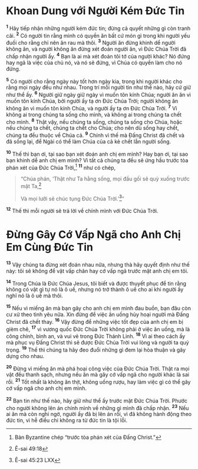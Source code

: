 # Khoan Dung với Người Kém Đức Tin
<sup><b>1</b></sup> Hãy tiếp nhận những người kém đức tin; đừng cả quyết những gì còn tranh cãi. <sup><b>2</b></sup> Có người tin rằng mình có quyền ăn bất cứ món gì trong khi người yếu đuối cho rằng chỉ nên ăn rau mà thôi. <sup><b>3</b></sup> Người ăn đừng khinh dể người không ăn, và người không ăn đừng xét đoán người ăn, vì Đức Chúa Trời đã chấp nhận người ấy. <sup><b>4</b></sup> Bạn là ai mà xét đoán tôi tớ của người khác? Nó đứng hay ngã là việc của chủ nó, và nó sẽ đứng, vì Chúa có quyền làm cho nó đứng.

<sup><b>5</b></sup> Có người cho rằng ngày này tốt hơn ngày kia, trong khi người khác cho rằng mọi ngày đều như nhau. Trong trí mỗi người tin như thế nào, hãy cứ giữ như thể ấy. <sup><b>6</b></sup> Người giữ ngày giữ ngày vì muốn tôn kính Chúa; người ăn ăn vì muốn tôn kính Chúa, bởi người ấy tạ ơn Đức Chúa Trời; người không ăn không ăn vì muốn tôn kính Chúa, và người ấy tạ ơn Đức Chúa Trời. <sup><b>7</b></sup> Vì không ai trong chúng ta sống cho mình, và không ai trong chúng ta chết cho mình. <sup><b>8</b></sup> Thật vậy, nếu chúng ta sống, chúng ta sống cho Chúa, hoặc nếu chúng ta chết, chúng ta chết cho Chúa; cho nên dù sống hay chết, chúng ta đều thuộc về Chúa cả. <sup><b>9</b></sup> Chính vì thế mà Đấng Christ đã chết và đã sống lại, để Ngài có thể làm Chúa của cả kẻ chết lẫn người sống.

<sup><b>10</b></sup> Thế thì bạn ơi, tại sao bạn xét đoán anh chị em mình? Hay bạn ơi, tại sao bạn khinh dể anh chị em mình? Vì tất cả chúng ta đều sẽ ứng hầu trước tòa phán xét của Đức Chúa Trời,[^1-58972462-ebad-4769-a65c-6721b8367f85] <sup><b>11</b></sup> như có chép,

> “Chúa phán, ‘Thật như Ta hằng sống, mọi đầu gối sẽ quỳ xuống trước mặt Ta,[^2-58972462-ebad-4769-a65c-6721b8367f85]
>
> Và mọi lưỡi sẽ chúc tụng Đức Chúa Trời.’[^3-58972462-ebad-4769-a65c-6721b8367f85]”

<sup><b>12</b></sup> Thế thì mỗi người sẽ trả lời về chính mình với Đức Chúa Trời.

# Đừng Gây Cớ Vấp Ngã cho Anh Chị Em Cùng Đức Tin
<sup><b>13</b></sup> Vậy chúng ta đừng xét đoán nhau nữa, nhưng thà hãy quyết định như thế này: tôi sẽ không để vật vấp chân hay cớ vấp ngã trước mặt anh chị em tôi.

<sup><b>14</b></sup> Trong Chúa là Đức Chúa Jesus, tôi biết và được thuyết phục để tin rằng không có vật gì tự nó là ô uế, nhưng nó trở thành ô uế cho ai khi người ấy nghĩ nó là ô uế mà thôi.

<sup><b>15</b></sup> Nếu vì miếng ăn mà bạn gây cho anh chị em mình đau buồn, bạn đâu còn cư xử theo tình yêu nữa. Xin đừng để việc ăn uống hủy hoại người mà Đấng Christ đã chết thay. <sup><b>16</b></sup> Vậy đừng để những việc tốt đẹp của anh chị em bị gièm chê, <sup><b>17</b></sup> vì vương quốc Đức Chúa Trời không phải ở việc ăn uống, mà là công chính, bình an, và vui vẻ trong Đức Thánh Linh. <sup><b>18</b></sup> Vì ai theo cách ấy mà phục vụ Đấng Christ thì sẽ được Đức Chúa Trời vui lòng và người ta quý trọng. <sup><b>19</b></sup> Thế thì chúng ta hãy đeo đuổi những gì đem lại hòa thuận và gây dựng cho nhau.

<sup><b>20</b></sup> Đừng vì miếng ăn mà phá hoại công việc của Đức Chúa Trời. Thật ra mọi vật đều thanh sạch, nhưng nếu ăn mà gây cớ vấp ngã cho người khác là sai rồi. <sup><b>21</b></sup> Tốt nhất là không ăn thịt, không uống rượu, hay làm việc gì có thể gây cớ vấp ngã cho anh chị em mình.

<sup><b>22</b></sup> Bạn tin như thế nào, hãy giữ như thể ấy trước mặt Đức Chúa Trời. Phước cho người không lên án chính mình về những gì mình đã chấp nhận. <sup><b>23</b></sup> Nếu ai ăn mà còn nghi ngờ, người ấy đã bị lên án rồi, vì đã không hành động theo đức tin, vì hễ điều chi không ra từ đức tin là tội lỗi.

[^1-58972462-ebad-4769-a65c-6721b8367f85]: Bản Byzantine chép “trước tòa phán xét của Đấng Christ.”
[^2-58972462-ebad-4769-a65c-6721b8367f85]: Ê-sai 49:18
[^3-58972462-ebad-4769-a65c-6721b8367f85]: Ê-sai 45:23 LXX
